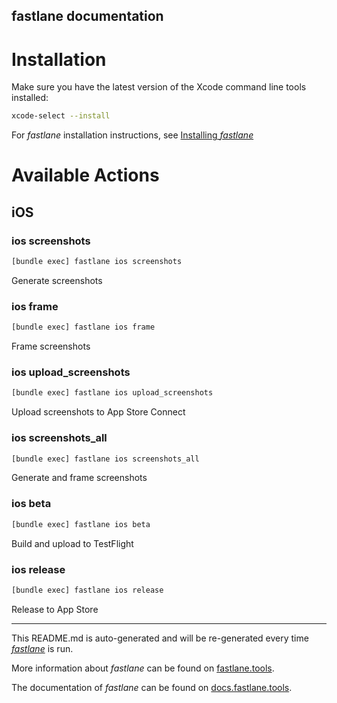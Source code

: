 fastlane documentation
----

# Installation

Make sure you have the latest version of the Xcode command line tools installed:

```sh
xcode-select --install
```

For _fastlane_ installation instructions, see [Installing _fastlane_](https://docs.fastlane.tools/#installing-fastlane)

# Available Actions

## iOS

### ios screenshots

```sh
[bundle exec] fastlane ios screenshots
```

Generate screenshots

### ios frame

```sh
[bundle exec] fastlane ios frame
```

Frame screenshots

### ios upload_screenshots

```sh
[bundle exec] fastlane ios upload_screenshots
```

Upload screenshots to App Store Connect

### ios screenshots_all

```sh
[bundle exec] fastlane ios screenshots_all
```

Generate and frame screenshots

### ios beta

```sh
[bundle exec] fastlane ios beta
```

Build and upload to TestFlight

### ios release

```sh
[bundle exec] fastlane ios release
```

Release to App Store

----

This README.md is auto-generated and will be re-generated every time [_fastlane_](https://fastlane.tools) is run.

More information about _fastlane_ can be found on [fastlane.tools](https://fastlane.tools).

The documentation of _fastlane_ can be found on [docs.fastlane.tools](https://docs.fastlane.tools).
